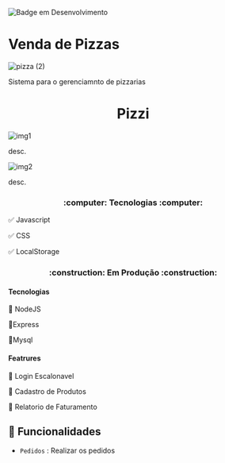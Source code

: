 ![Badge em Desenvolvimento](http://img.shields.io/static/v1?label=STATUS&message=EM%20DESENVOLVIMENTO&color=GREEN&style=for-the-badge)


# Venda de Pizzas 
![pizza (2)](https://user-images.githubusercontent.com/50186745/165603035-79cddd0a-cf9a-4a5d-b37e-4970ec4f49e9.png)

Sistema para o gerenciamnto de pizzarias 


<h1 align="center"> Pizzi </h1>


![img1](https://user-images.githubusercontent.com/50186745/165787274-d7bd6183-2421-42ce-9df6-9179135da1bf.png)

desc.

![img2](https://user-images.githubusercontent.com/50186745/165787294-97e61cd1-f7c4-4a4e-826d-11fda0d5b4a3.png)

desc.

<h3 align="center">
    :computer: Tecnologias :computer:
</h3>
    
:white_check_mark: Javascript
    
:white_check_mark: CSS
    
:white_check_mark: LocalStorage
    
<h3 align="center"> 
    :construction:  Em Produção  :construction:
 </h3>
 
 
 <h4> Tecnologias </h4>
 
 :black_square_button: NodeJS
 
 :black_square_button:Express
 
 :black_square_button:Mysql
 
 <h4>Featrures</h4>
 
 
 :black_square_button: Login Escalonavel
 
 :black_square_button: Cadastro de Produtos
 
 :black_square_button: Relatorio de Faturamento
    
 



## :hammer: Funcionalidades 

- `Pedidos` : Realizar os pedidos




